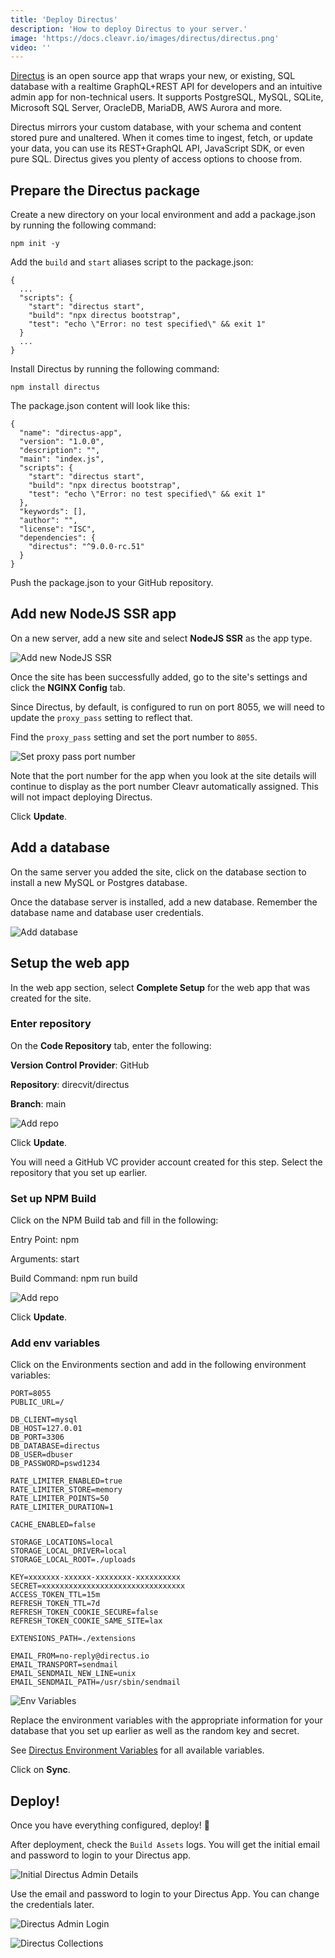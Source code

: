```yaml
---
title: 'Deploy Directus'
description: 'How to deploy Directus to your server.'
image: 'https://docs.cleavr.io/images/directus/directus.png'
video: ''
---
```


[Directus](https://directus.io/) is an open source app that wraps your new, or existing, SQL database with a realtime GraphQL+REST API for developers and an intuitive admin app for non-technical users. It supports PostgreSQL, MySQL, SQLite, Microsoft SQL Server, OracleDB, MariaDB, AWS Aurora and more.

Directus mirrors your custom database, with your schema and content stored pure and unaltered. When it comes time to ingest, fetch, or update your data, you can use its REST+GraphQL API, JavaScript SDK, or even pure SQL. Directus gives you plenty of access options to choose from.

## Prepare the Directus package

Create a new directory on your local environment and add a package.json by running the following command:
```
npm init -y
```

Add the `build` and `start` aliases script to the package.json:
```
{
  ...
  "scripts": {
    "start": "directus start",
    "build": "npx directus bootstrap",
    "test": "echo \"Error: no test specified\" && exit 1"
  }
  ...
}
```

Install Directus by running the following command:
```
npm install directus
```

The package.json content will look like this:
```
{
  "name": "directus-app",
  "version": "1.0.0",
  "description": "",
  "main": "index.js",
  "scripts": {
    "start": "directus start",
    "build": "npx directus bootstrap",
    "test": "echo \"Error: no test specified\" && exit 1"
  },
  "keywords": [],
  "author": "",
  "license": "ISC",
  "dependencies": {
    "directus": "^9.0.0-rc.51"
  }
}
```

Push the package.json to your GitHub repository.

## Add new NodeJS SSR app

On a new server, add a new site and select **NodeJS SSR** as the app type.

![Add new NodeJS SSR](/images/directus/new-ssr.png)

Once the site has been successfully added, go to the site's settings and click the **NGINX Config** tab.

Since Directus, by default, is configured to run on port 8055, we will need to update the `proxy_pass` setting to reflect that.

Find the `proxy_pass` setting and set the port number to `8055`.

![Set proxy pass port number](/images/directus/proxy-pass.png)

<base-info>
Note that the port number for the app when you look at the site details will continue to display as the port number Cleavr automatically assigned. This will not impact deploying Directus.
</base-info>

Click **Update**.

## Add a database

On the same server you added the site, click on the database section to install a new MySQL or Postgres database.

Once the database server is installed, add a new database. Remember the database name and database user credentials.

![Add database](/images/directus/database.png)

## Setup the web app

In the web app section, select **Complete Setup** for the web app that was created for the site.

### Enter repository

On the **Code Repository** tab, enter the following:

**Version Control Provider**: GitHub

**Repository**: direcvit/directus

**Branch**: main

![Add repo](/images/directus/repo.png)

Click **Update**.

<base-info>
You will need a GitHub VC provider account created for this step. Select the repository that you set up earlier.
</base-info>

### Set up NPM Build

Click on the NPM Build tab and fill in the following:

Entry Point: npm

Arguments: start

Build Command: npm run build

![Add repo](/images/directus/entry.png)

Click **Update**.

### Add env variables

Click on the Environments section and add in the following environment variables:

```
PORT=8055
PUBLIC_URL=/

DB_CLIENT=mysql
DB_HOST=127.0.01
DB_PORT=3306
DB_DATABASE=directus
DB_USER=dbuser
DB_PASSWORD=pswd1234

RATE_LIMITER_ENABLED=true
RATE_LIMITER_STORE=memory
RATE_LIMITER_POINTS=50
RATE_LIMITER_DURATION=1

CACHE_ENABLED=false

STORAGE_LOCATIONS=local
STORAGE_LOCAL_DRIVER=local
STORAGE_LOCAL_ROOT=./uploads

KEY=xxxxxxx-xxxxxx-xxxxxxxx-xxxxxxxxxx
SECRET=xxxxxxxxxxxxxxxxxxxxxxxxxxxxxxxx
ACCESS_TOKEN_TTL=15m
REFRESH_TOKEN_TTL=7d
REFRESH_TOKEN_COOKIE_SECURE=false
REFRESH_TOKEN_COOKIE_SAME_SITE=lax

EXTENSIONS_PATH=./extensions

EMAIL_FROM=no-reply@directus.io
EMAIL_TRANSPORT=sendmail
EMAIL_SENDMAIL_NEW_LINE=unix
EMAIL_SENDMAIL_PATH=/usr/sbin/sendmail
```

![Env Variables](/images/directus/env-variables.png)

Replace the environment variables with the appropriate information for your database that you set up earlier as well as the random key and secret.

See [Directus Environment Variables](https://docs.directus.io/reference/environment-variables/) for all available variables.

Click on **Sync**.

## Deploy!

Once you have everything configured, deploy! 🚀

After deployment, check the `Build Assets` logs. You will get the initial email and password to login to your Directus app.

![Initial Directus Admin Details](/images/directus/initial-directus-admin.png)

Use the email and password to login to your Directus App. You can change the credentials later.

![Directus Admin Login](/images/directus/directus-admin-login.png)

![Directus Collections](/images/directus/directus-collections.png)
